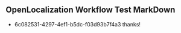 ## OpenLocalization Workflow Test MarkDown
* 6c082531-4297-4ef1-b5dc-f03d93b7f4a3 thanks!

<!--HONumber=Aug16_HO5-->


